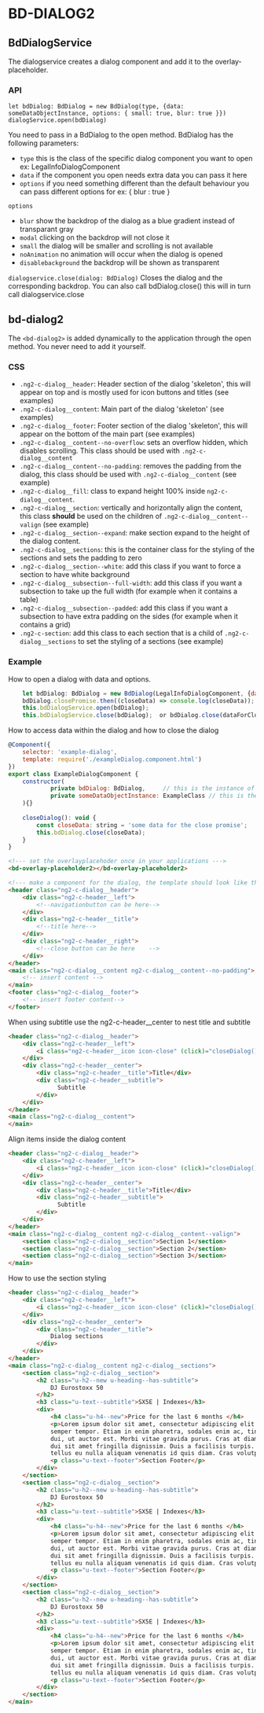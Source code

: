 # BD-DIALOG2

## BdDialogService

The dialogservice creates a dialog component and add it to the overlay-placeholder.

### API
`let bdDialog: BdDialog = new BdDialog(type, {data: someDataObjectInstance, options: { small: true, blur: true }})
dialogService.open(bdDialog)`

You need to pass in a BdDialog to the open method. BdDialog has the following parameters:

- `type` this is the class of the specific dialog component you want to open ex: LegalInfoDialogComponent
- `data` if the component you open needs extra data you can pass it here
- `options` if you need something different than the default behaviour you can pass different options for ex: { blur : true }

`options`

- `blur` show the backdrop of the dialog as a blue gradient instead of transparant gray
- `modal` clicking on the backdrop will not close it
- `small` the dialog will be smaller and scrolling is not available
- `noAnimation` no animation will occur when the dialog is opened
- `disablebackground` the backdrop will be shown as transparent


`dialogservice.close(dialog: BdDialog)`
Closes the dialog and the corresponding backdrop.
You can also call bdDialog.close() this will in turn call dialogservice.close

## bd-dialog2

The `<bd-dialog2>` is added dynamically to the application through the open method. You never need to add it yourself.


### CSS
* `.ng2-c-dialog__header`: Header section of the dialog 'skeleton', this will appear on top and is mostly used for icon buttons and titles (see examples)
* `.ng2-c-dialog__content`: Main part of the dialog 'skeleton' (see examples)
* `.ng2-c-dialog__footer`: Footer section of the dialog 'skeleton', this will appear on the bottom of the main part (see examples)
* `.ng2-c-dialog__content--no-overflow`: sets an overflow hidden, which disables scrolling. This class should be used with `.ng2-c-dialog__content`
* `.ng2-c-dialog__content--no-padding`: removes the padding from the dialog, this class should be used with `.ng2-c-dialog__content` (see example)
* `.ng2-c-dialog__fill`: class to expand height 100% inside `ng2-c-dialog__content`.
* `.ng2-c-dialog__section`: vertically and horizontally align the content, this class **should** be used on the children of `.ng2-c-dialog__content--valign` (see example)
* `.ng2-c-dialog__section--expand`: make section expand to the height of the dialog content.
* `.ng2-c-dialog__sections`: this is the container class for the styling of the sections and sets the padding to zero
* `.ng2-c-dialog__section--white`: add this class if you want to force a section to have white background
* `.ng2-c-dialog__subsection--full-width`: add this class if you want a subsection to take up the full width (for example when it contains a table)
* `.ng2-c-dialog__subsection--padded`: add this class if you want a subsection to have extra padding on the sides (for example when it contains a grid)
* `.ng2-c-section`: add this class to each section that is a child of `.ng2-c-dialog__sections` to set the styling of a sections (see example)

### Example
How to open a dialog with data and options.
```js
    let bdDialog: BdDialog = new BdDialog(LegalInfoDialogComponent, {data: someDataObjectInstance, options: { small: true, blur: true }});
    bdDialog.closePromise.then((closeData) => console.log(closeData));
    this.bdDialogService.open(bdDialog);
    this.bdDialogService.close(bdDialog);  or bdDialog.close(dataForClosePromise);
```
How to access data within the dialog and how to close the dialog

```js
@Component({
    selector: 'example-dialog',
    template: require('./exampleDialog.component.html')
})
export class ExampleDialogComponent {
    constructor(
            private bdDialog: BdDialog,     // this is the instance of the dialog
            private someDataObjectInstance: ExampleClass // this is the data you passed in the open method
    ){}
    
    closeDialog(): void {
        const closeData: string = 'some data for the close promise';
        this.bdDialog.close(closeData);
    }
}
```

```html
<!--- set the overlayplacehoder once in your applications --->
<bd-overlay-placeholder2></bd-overlay-placeholder2>

<!--- make a component for the dialog, the template should look like this --->
<header class="ng2-c-dialog__header">
    <div class="ng2-c-header__left">
        <!--navigationbutton can be here-->
    </div>
    <div class="ng2-c-header__title">
        <!--title here-->
    </div>
    <div class="ng2-c-header__right">
        <!--close button can be here    -->
    </div>
</header>
<main class="ng2-c-dialog__content ng2-c-dialog__content--no-padding">
    <!-- insert content -->
</main>
<footer class="ng2-c-dialog__footer">
    <!-- insert footer content-->
</footer>
```

When using subtitle use the ng2-c-header__center to nest title and subtitle
```html
<header class="ng2-c-dialog__header">
    <div class="ng2-c-header__left">
        <i class="ng2-c-header__icon icon-close" (click)="closeDialog()"></i>
    </div>
    <div class="ng2-c-header__center">
        <div class="ng2-c-header__title">Title</div>
        <div class="ng2-c-header__subtitle">
              Subtitle  
        </div>
    </div>
</header>
<main class="ng2-c-dialog__content">
</main>
```

Align items inside the dialog content
```html
<header class="ng2-c-dialog__header">
    <div class="ng2-c-header__left">
        <i class="ng2-c-header__icon icon-close" (click)="closeDialog()"></i>
    </div>
    <div class="ng2-c-header__center">
        <div class="ng2-c-header__title">Title</div>
        <div class="ng2-c-header__subtitle">
              Subtitle
        </div>
    </div>
</header>
<main class="ng2-c-dialog__content ng2-c-dialog__content--valign">
    <section class="ng2-c-dialog__section">Section 1</section>
    <section class="ng2-c-dialog__section">Section 2</section>
    <section class="ng2-c-dialog__section">Section 3</section>
</main>
```

How to use the section styling
```html
<header class="ng2-c-dialog__header">
    <div class="ng2-c-header__left">
        <i class="ng2-c-header__icon icon-close" (click)="closeDialog()"></i>
    </div>
    <div class="ng2-c-header__center">
        <div class="ng2-c-header__title">
            Dialog sections
        </div>
    </div>
</header>
<main class="ng2-c-dialog__content ng2-c-dialog__sections">
    <section class="ng2-c-dialog__section">
        <h2 class="u-h2--new u-heading--has-subtitle">
            DJ Eurostoxx 50
        </h2>
        <h3 class="u-text--subtitle">SX5E | Indexes</h3>
        <div>
            <h4 class="u-h4--new">Price for the last 6 months </h4>
            <p>Lorem ipsum dolor sit amet, consectetur adipiscing elit. Integer tincidunt est non dolor dignissim venenatis. In ullamcorper
            semper tempor. Etiam in enim pharetra, sodales enim ac, tincidunt libero. Aliquam erat volutpat. Cras vitae bibendum
            dui, ut auctor est. Morbi vitae gravida purus. Cras at diam rutrum, tempus mauris nec, pulvinar magna. Aliquam tincidunt
            dui sit amet fringilla dignissim. Duis a facilisis turpis. Duis mollis turpis in mauris hendrerit aliquet. Aliquam vitae
            tellus eu nulla aliquam venenatis id quis diam. Cras volutpat molestie justo ut ultrices.</p>
            <p class="u-text--footer">Section Footer</p>
        </div>
    </section>
    <section class="ng2-c-dialog__section">
        <h2 class="u-h2--new u-heading--has-subtitle">
            DJ Eurostoxx 50
        </h2>
        <h3 class="u-text--subtitle">SX5E | Indexes</h3>
        <div>
            <h4 class="u-h4--new">Price for the last 6 months </h4>
            <p>Lorem ipsum dolor sit amet, consectetur adipiscing elit. Integer tincidunt est non dolor dignissim venenatis. In ullamcorper
            semper tempor. Etiam in enim pharetra, sodales enim ac, tincidunt libero. Aliquam erat volutpat. Cras vitae bibendum
            dui, ut auctor est. Morbi vitae gravida purus. Cras at diam rutrum, tempus mauris nec, pulvinar magna. Aliquam tincidunt
            dui sit amet fringilla dignissim. Duis a facilisis turpis. Duis mollis turpis in mauris hendrerit aliquet. Aliquam vitae
            tellus eu nulla aliquam venenatis id quis diam. Cras volutpat molestie justo ut ultrices.</p>
            <p class="u-text--footer">Section Footer</p>
        </div>
    </section>
    <section class="ng2-c-dialog__section">
        <h2 class="u-h2--new u-heading--has-subtitle">
            DJ Eurostoxx 50
        </h2>
        <h3 class="u-text--subtitle">SX5E | Indexes</h3>
        <div>
            <h4 class="u-h4--new">Price for the last 6 months </h4>
            <p>Lorem ipsum dolor sit amet, consectetur adipiscing elit. Integer tincidunt est non dolor dignissim venenatis. In ullamcorper
            semper tempor. Etiam in enim pharetra, sodales enim ac, tincidunt libero. Aliquam erat volutpat. Cras vitae bibendum
            dui, ut auctor est. Morbi vitae gravida purus. Cras at diam rutrum, tempus mauris nec, pulvinar magna. Aliquam tincidunt
            dui sit amet fringilla dignissim. Duis a facilisis turpis. Duis mollis turpis in mauris hendrerit aliquet. Aliquam vitae
            tellus eu nulla aliquam venenatis id quis diam. Cras volutpat molestie justo ut ultrices.</p>
            <p class="u-text--footer">Section Footer</p>
        </div>
    </section>
</main>
```
